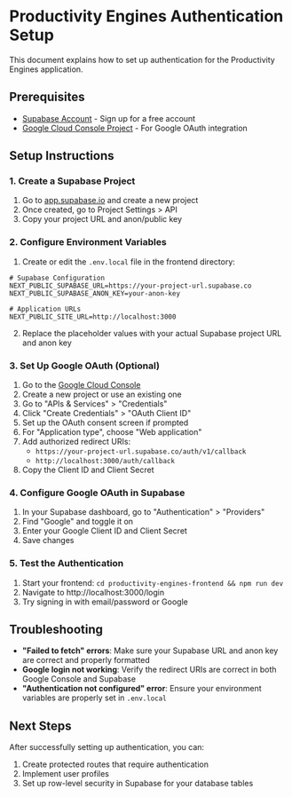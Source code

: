 # Productivity Engines Authentication Setup

This document explains how to set up authentication for the Productivity Engines application.

## Prerequisites

- [Supabase Account](https://supabase.com) - Sign up for a free account
- [Google Cloud Console Project](https://console.cloud.google.com) - For Google OAuth integration

## Setup Instructions

### 1. Create a Supabase Project

1. Go to [app.supabase.io](https://app.supabase.io) and create a new project
2. Once created, go to Project Settings > API
3. Copy your project URL and anon/public key

### 2. Configure Environment Variables

1. Create or edit the `.env.local` file in the frontend directory:

```
# Supabase Configuration
NEXT_PUBLIC_SUPABASE_URL=https://your-project-url.supabase.co
NEXT_PUBLIC_SUPABASE_ANON_KEY=your-anon-key

# Application URLs
NEXT_PUBLIC_SITE_URL=http://localhost:3000
```

2. Replace the placeholder values with your actual Supabase project URL and anon key

### 3. Set Up Google OAuth (Optional)

1. Go to the [Google Cloud Console](https://console.cloud.google.com)
2. Create a new project or use an existing one
3. Go to "APIs & Services" > "Credentials"
4. Click "Create Credentials" > "OAuth Client ID"
5. Set up the OAuth consent screen if prompted
6. For "Application type", choose "Web application"
7. Add authorized redirect URIs:
   - `https://your-project-url.supabase.co/auth/v1/callback`
   - `http://localhost:3000/auth/callback`
8. Copy the Client ID and Client Secret

### 4. Configure Google OAuth in Supabase

1. In your Supabase dashboard, go to "Authentication" > "Providers"
2. Find "Google" and toggle it on
3. Enter your Google Client ID and Client Secret
4. Save changes

### 5. Test the Authentication

1. Start your frontend: `cd productivity-engines-frontend && npm run dev`
2. Navigate to http://localhost:3000/login
3. Try signing in with email/password or Google

## Troubleshooting

- **"Failed to fetch" errors**: Make sure your Supabase URL and anon key are correct and properly formatted
- **Google login not working**: Verify the redirect URIs are correct in both Google Console and Supabase
- **"Authentication not configured" error**: Ensure your environment variables are properly set in `.env.local`

## Next Steps

After successfully setting up authentication, you can:

1. Create protected routes that require authentication
2. Implement user profiles
3. Set up row-level security in Supabase for your database tables 
